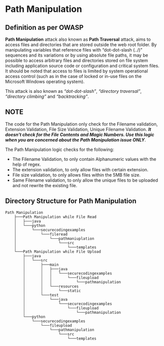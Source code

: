 # Path Manipulation 

## Definition as per OWASP
**Path Manipulation** attack also known as **Path Traversal** attack, aims to access files and directories that are stored outside the web root folder. By manipulating variables that reference files with “dot-dot-slash (../)” sequences and its variations or by using absolute file paths, it may be possible to access arbitrary files and directories stored on file system including application source code or configuration and critical system files. It should be noted that access to files is limited by system operational access control (such as in the case of locked or in-use files on the Microsoft Windows operating system).

This attack is also known as _“dot-dot-slash”_, _“directory traversal”_, _“directory climbing”_ and _“backtracking”_.

## NOTE 
The code for the Path Manipulation only check for the Filename validation, Extension Validation, File Size Validation, Unique Filename Validation. ___It doesn't check for the File Contents and Magic Numbers. Use this logic when you are concerned about the Path Manipulation issue ONLY___.

The Path Manipulation logic checks for the following:
- The Filename Validation, to only contain Alphanumeric values with the help of regex.
- The extension validation, to only allow files with certain extension.
- File size validation, to only allows files within the 5MB file size.
- Same Filename validation, to only allow the unique files to be uploaded and not rewrite the existing file.

## Directory Structure for Path Manipulation
```
Path Manipulation
    ├───Path Manipulation while File Read
    │   ├───java
    │   └───python
    │       └───securecodingexamples
    │           └───fileread
    │               └───pathmaniuplation
    │                   └───src
    │                       └───templates
    └───Path Manipulation while File Upload
        ├───java
        │   └───src
        │       ├───main
        │       │   ├───java
        │       │   │   └───securecodingexamples
        │       │   │       └───fileupload
        │       │   │           └───pathmanipulation
        │       │   └───resources
        │       │       └───static
        │       └───test
        │           └───java
        │               └───securecodingexamples
        │                   └───fileupload
        │                       └───pathmanipulation
        └───python
            └───securecodingexamples
                └───fileupload
                    └───pathmanipulation
                        └───src
                            └───templates
```